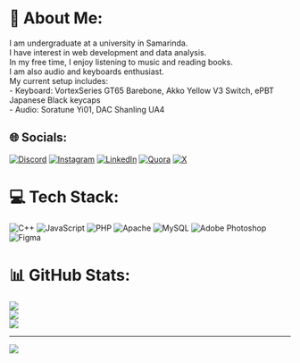 # 💫 About Me:
I am undergraduate at a university in Samarinda. <br>I have interest in web development and data analysis.<br>In my free time, I enjoy listening to music and reading books. <br>I am also audio and keyboards enthusiast.<br>My current setup includes:<br>- Keyboard: VortexSeries GT65 Barebone, Akko Yellow V3 Switch, ePBT Japanese Black keycaps<br>- Audio: Soratune Yi01, DAC Shanling UA4<br>


## 🌐 Socials:
[![Discord](https://img.shields.io/badge/Discord-%237289DA.svg?logo=discord&logoColor=white)](https://discord.gg/discordapp.com/users/gregrow) [![Instagram](https://img.shields.io/badge/Instagram-%23E4405F.svg?logo=Instagram&logoColor=white)](https://instagram.com/rafiffzh_) [![LinkedIn](https://img.shields.io/badge/LinkedIn-%230077B5.svg?logo=linkedin&logoColor=white)](https://linkedin.com/in/RafifZahranHaryadi) [![Quora](https://img.shields.io/badge/Quora-%23B92B27.svg?logo=Quora&logoColor=white)](https://quora.com/profile/RafifHaryadi) [![X](https://img.shields.io/badge/X-black.svg?logo=X&logoColor=white)](https://x.com/rapppip) 

# 💻 Tech Stack:
![C++](https://img.shields.io/badge/c++-%2300599C.svg?style=for-the-badge&logo=c%2B%2B&logoColor=white) ![JavaScript](https://img.shields.io/badge/javascript-%23323330.svg?style=for-the-badge&logo=javascript&logoColor=%23F7DF1E) ![PHP](https://img.shields.io/badge/php-%23777BB4.svg?style=for-the-badge&logo=php&logoColor=white) ![Apache](https://img.shields.io/badge/apache-%23D42029.svg?style=for-the-badge&logo=apache&logoColor=white) ![MySQL](https://img.shields.io/badge/mysql-4479A1.svg?style=for-the-badge&logo=mysql&logoColor=white) ![Adobe Photoshop](https://img.shields.io/badge/adobe%20photoshop-%2331A8FF.svg?style=for-the-badge&logo=adobe%20photoshop&logoColor=white) ![Figma](https://img.shields.io/badge/figma-%23F24E1E.svg?style=for-the-badge&logo=figma&logoColor=white)
# 📊 GitHub Stats:
![](https://github-readme-stats.vercel.app/api?username=Gregroww&theme=dark&hide_border=false&include_all_commits=false&count_private=false)<br/>
![](https://github-readme-streak-stats.herokuapp.com/?user=Gregroww&theme=dark&hide_border=false)<br/>
![](https://github-readme-stats.vercel.app/api/top-langs/?username=Gregroww&theme=dark&hide_border=false&include_all_commits=false&count_private=false&layout=compact)

---
[![](https://visitcount.itsvg.in/api?id=Gregroww&icon=0&color=0)](https://visitcount.itsvg.in)

<!-- Proudly created with GPRM ( https://gprm.itsvg.in ) -->
